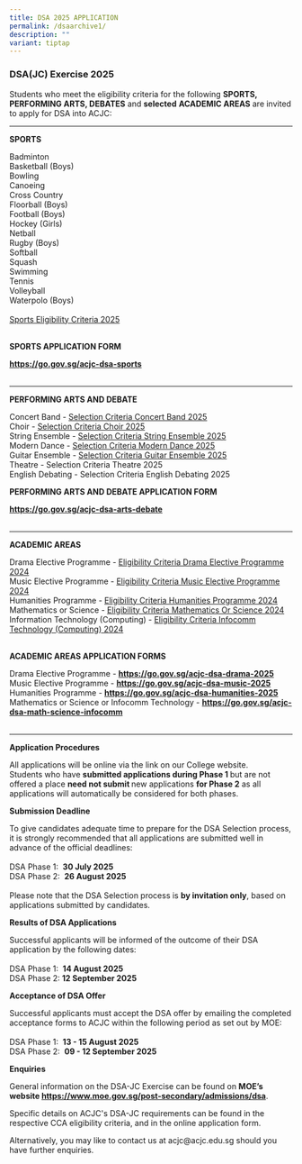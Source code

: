 ```yaml
---
title: DSA 2025 APPLICATION
permalink: /dsaarchive1/
description: ""
variant: tiptap
---
```

<h3>DSA(JC) Exercise 2025</h3>
<p>Students who meet the eligibility criteria for the following <strong>SPORTS, PERFORMING ARTS, DEBATES</strong> and <strong>selected</strong>  <strong>ACADEMIC AREAS</strong> are
invited to apply for DSA into ACJC:</p>
<hr>
<p><strong>SPORTS</strong>
</p>
<p>Badminton
<br>Basketball (Boys)
<br>Bowling
<br>Canoeing
<br>Cross Country
<br>Floorball (Boys)
<br>Football (Boys)
<br>Hockey (Girls)
<br>Netball
<br>Rugby (Boys)
<br>Softball
<br>Squash
<br>Swimming
<br>Tennis
<br>Volleyball
<br>Waterpolo (Boys)
<br>
<br><a href="/files/Dsa/DSA_Sports_Eligibility_Criteria_2025.pdf" rel="noopener nofollow" target="_blank">Sports Eligibility Criteria 2025</a>
<br>
<br>
</p>
<p><strong>SPORTS APPLICATION FORM</strong>
</p>
<p><strong><a href="https://go.gov.sg/acjc-dsa-sports" rel="noopener noreferrer nofollow" target="_blank">https://go.gov.sg/acjc-dsa-sports</a></strong> 
<br>
<br>
</p>
<hr>
<p><strong>PERFORMING ARTS AND DEBATE</strong>
</p>
<p>Concert Band - <a href="/files/Dsa/Eligibility_Criteria_through_Concert_Band_2025.pdf" rel="noopener noreferrer nofollow" target="_blank">Selection Criteria Concert Band 2025</a>
<a href="/files/Dsa/Eligibility_Criteria_through_Concert_Band_2024.pdf" rel="noopener noreferrer nofollow" target="_blank"></a>
<br>Choir - <a href="/files/Dsa/Eligibility_Criteria_through_Choir_2025.pdf" rel="noopener noreferrer nofollow" target="_blank">Selection Criteria Choir 2025</a> 
<br>String Ensemble - <a href="/files/Dsa/Eligibility_Criteria_through_String_Ensemble_2025.pdf" rel="noopener noreferrer nofollow" target="_blank">Selection Criteria String Ensemble 2025</a> 
<br>Modern Dance - <a href="/files/Dsa/Eligibility_Criteria_through_Modern_Dance_2025.pdf" rel="noopener noreferrer nofollow" target="_blank">Selection Criteria Modern Dance 2025</a> 
<br>Guitar Ensemble - <a href="/files/Dsa/Eligibility_Criteria_through_Guitar_Ensemble_2025.pdf" rel="noopener noreferrer nofollow" target="_blank">Selection Criteria Guitar Ensemble 2025</a> 
<br>Theatre - Selection Criteria Theatre 2025
<br>English Debating - Selection Criteria English Debating 2025</p>
<p><strong>PERFORMING ARTS AND DEBATE APPLICATION FORM</strong>
</p>
<p><strong><a href="https://go.gov.sg/acjc-dsa-arts-debate" rel="noopener noreferrer nofollow" target="_blank">https://go.gov.sg/acjc-dsa-arts-debate</a></strong> 
<br>
<br>
</p>
<hr>
<p><strong>ACADEMIC AREAS</strong>
</p>
<p>Drama Elective Programme - <a href="/files/Dsa/Eligibility_Criteria_Drama_Elective_Programme_2024.pdf" rel="noopener noreferrer nofollow" target="_blank">Eligibility Criteria Drama Elective Programme 2024</a> 
<br>Music Elective Programme - <a href="/files/Dsa/Eligibility_Criteria_Music_Elective_Programme_2024.pdf" rel="noopener noreferrer nofollow" target="_blank">Eligibility Criteria Music Elective Programme 2024 </a>
<br>Humanities Programme - <a href="/files/Dsa/Eligibility_Criteria_Humanities_Programme_2024.pdf" rel="noopener noreferrer nofollow" target="_blank">Eligibility Criteria Humanities Programme 2024 </a>
<br>Mathematics or Science - <a href="/files/Dsa/Eligibility_Criteria_Mathematics_or_Science_2024.pdf" rel="noopener noreferrer nofollow" target="_blank">Eligibility Criteria Mathematics Or Science 2024 </a>
<br>Information Technology (Computing) - <a href="/files/Dsa/Eligibility_Criteria_Infocomm_Technology__Computing__2024.pdf" rel="noopener noreferrer nofollow" target="_blank">Eligibility Criteria Infocomm Technology (Computing) 2024</a> 
<br>
<br>
</p>
<p><strong>ACADEMIC AREAS APPLICATION FORMS</strong>
</p>
<p>Drama Elective Programme - <strong><a href="https://go.gov.sg/acjc-dsa-drama-2025" rel="noopener noreferrer nofollow" target="_blank">https://go.gov.sg/acjc-dsa-drama-2025</a> </strong>
<br>Music Elective Programme - <strong><a href="https://go.gov.sg/acjc-dsa-music-2025" rel="noopener noreferrer nofollow" target="_blank">https://go.gov.sg/acjc-dsa-music-2025</a></strong> 
<br>Humanities Programme - <strong><a href="https://go.gov.sg/acjc-dsa-humanities-2025" rel="noopener noreferrer nofollow" target="_blank">https://go.gov.sg/acjc-dsa-humanities-2025</a></strong> 
<br>Mathematics or Science or Infocomm Technology - <strong><a href="https://go.gov.sg/acjc-dsa-math-science-infocomm" rel="noopener noreferrer nofollow" target="_blank">https://go.gov.sg/acjc-dsa-math-science-infocomm </a></strong>
<br>
<br>
</p>
<hr>
<p><strong>Application Procedures</strong>
</p>
<p>All applications will be online via the link on our College website.
<br>Students who have <strong>submitted applications during Phase 1 </strong>but
are not offered a place <strong>need not submit </strong>new applications <strong>for Phase 2</strong> as
all applications will automatically be considered for both phases.</p>
<p><strong>Submission Deadline</strong>
</p>
<p>To give candidates adequate time to prepare for the DSA Selection process,
it is strongly recommended that all applications are submitted well in
advance of the official deadlines:
<br>
<br>DSA Phase 1:&nbsp;&nbsp;<strong>30 July 2025</strong> 
<br>DSA Phase 2: &nbsp;<strong>26 August 2025</strong> 
<br>
<br>Please note that the DSA Selection process is <strong>by invitation only</strong>,
based on applications submitted by candidates.</p>
<p><strong>Results of DSA Applications</strong>
</p>
<p>Successful applicants will be informed of the outcome of their DSA application
by the following dates:
<br>
<br>DSA Phase 1: &nbsp;<strong>14 August 2025</strong> 
<br>DSA Phase 2: <strong>12 September 2025</strong> 
<br>
</p>
<p><strong>Acceptance of DSA Offer</strong>
</p>
<p>Successful applicants must accept the DSA offer by emailing the completed
acceptance forms to ACJC within the following period as set out by MOE:
<br>
<br>DSA Phase 1: &nbsp;<strong>13 - 15 August 2025</strong> 
<br>DSA Phase 2: &nbsp;<strong>09 - 12 September 2025</strong>
<br>
</p>
<p><strong>Enquiries</strong>
</p>
<p>General information on the DSA-JC Exercise can be found on <strong>MOE’s website <a href="https://www.moe.gov.sg/post-secondary/admissions/dsa" rel="noopener noreferrer nofollow" target="_blank">https://www.moe.gov.sg/post-secondary/admissions/dsa</a></strong>.</p>
<p>Specific details on ACJC's DSA-JC requirements can be found in the respective
CCA eligibility criteria, and in the online application form.
<br>
</p>
<p>Alternatively, you may like to contact us at acjc@acjc.edu.sg should you
have further enquiries.</p>